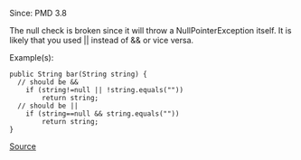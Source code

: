 Since: PMD 3.8

The null check is broken since it will throw a NullPointerException itself.
It is likely that you used || instead of &amp;&amp; or vice versa.

Example(s):
```
public String bar(String string) {
  // should be &&
	if (string!=null || !string.equals(""))
		return string;
  // should be ||
	if (string==null && string.equals(""))
		return string;
}
```

[Source](https://pmd.github.io/pmd-5.5.4/pmd-java/rules/java/basic.html#BrokenNullCheck)

